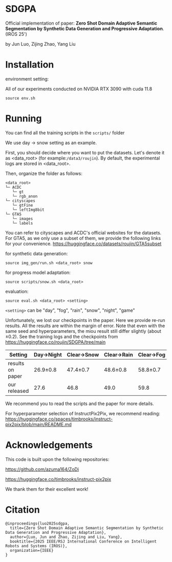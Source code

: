 # SDGPA

Official implementation of paper: **Zero Shot Domain Adaptive Semantic Segmentation by Synthetic Data Generation and Progressive Adaptation**.(IROS 25')

by Jun Luo, Zijing Zhao, Yang Liu

# Installation

environment setting:

All of our experiments conducted on NVIDIA RTX 3090 with cuda 11.8
```
source env.sh
```
# Running

You can find all the training scripts in the `scripts/` folder

We use day $\to$ snow setting as an example.

First, you should decide where you want to put the datasets. Let's denote it as <data_root> (for example:`/data3/roujin`). By default, the experimental logs are stored in <data_root>.

Then, organize the folder as follows:
```
<data_root>
└─ ACDC
   └─ gt
   └─ rgb_anon
└─ cityscapes
   └─ gtFine
   └─ leftImg8bit
└─ GTA5
   └─ images
   └─ labels
```

You can refer to cityscapes and ACDC's official websites for the datasets. For GTA5, as we only use a subset of them, we provide the following links for your convenience. https://huggingface.co/datasets/roujin/GTA5subset

for synthetic data generation:
```
source img_gen/run.sh <data_root> snow
```

for progress model adaptation:
```
source scripts/snow.sh <data_root>
```

evaluation:
```
source eval.sh <data_root> <setting>
```
`<setting>` can be "day", "fog", "rain", "snow", "night", "game"

Unfortunately, we lost our checkpoints in the paper. Here we provide re-run results. All the results are within the margin of error. Note that even with the same seed and hyperparameters, the miou result still differ slightly (about ±0.2). See the training logs and the checkpoints from https://huggingface.co/roujin/SDGPA/tree/main


| Setting          | Day→Night | Clear→Snow | Clear→Rain | Clear→Fog | Real→Game |
| ---------------- | --------- | ---------- | ---------- | --------- | --------- |
| results on paper | 26.9±0.8  | 47.4±0.7   | 48.6±0.8   | 58.8±0.7  | 43.4±0.4  |
| our released     | 27.6      | 46.8       | 49.0       | 59.8      | 43.1      |

We recommend you to read the scripts and the paper for more details.

For hyperparameter selection of InstructPix2Pix, we recommend reading:
https://huggingface.co/spaces/timbrooks/instruct-pix2pix/blob/main/README.md


# Acknowledgements

This code is built upon the following repositories:

https://github.com/azuma164/ZoDi

https://huggingface.co/timbrooks/instruct-pix2pix

We thank them for their excellent work!

# Citation

```
@inproceedings{luo2025sdgpa,
  title={Zero Shot Domain Adaptive Semantic Segmentation by Synthetic Data Generation and Progressive Adaptation},
  author={Luo, Jun and Zhao, Zijing and Liu, Yang},
  booktitle={2025 IEEE/RSJ International Conference on Intelligent Robots and Systems (IROS)},
  organization={IEEE}
}
```